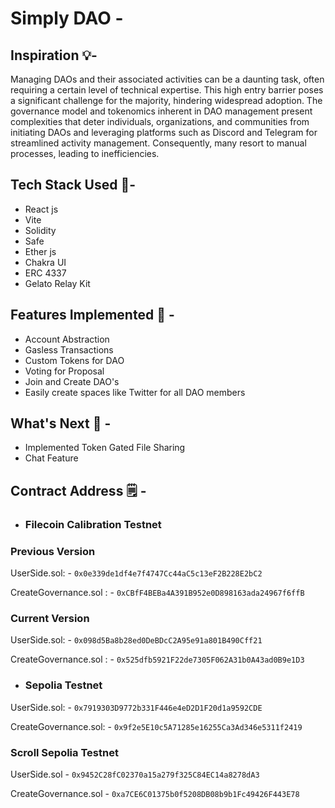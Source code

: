 # Simply DAO - 

## Inspiration 💡- 

Managing DAOs and their associated activities can be a daunting task, often requiring a certain level of technical expertise. This high entry barrier poses a significant challenge for the majority, hindering widespread adoption. The governance model and tokenomics inherent in DAO management present complexities that deter individuals, organizations, and communities from initiating DAOs and leveraging platforms such as Discord and Telegram for streamlined activity management. Consequently, many resort to manual processes, leading to inefficiencies.

## Tech Stack Used 🔨- 

- React js 
- Vite
- Solidity 
- Safe
- Ether js 
- Chakra UI
- ERC 4337
- Gelato Relay Kit

## Features Implemented 🎉 - 

- Account Abstraction 
- Gasless Transactions 
- Custom Tokens for DAO
- Voting for Proposal
- Join and Create DAO's
- Easily create spaces like Twitter for all DAO members

## What's Next 🚀 - 

- Implemented Token Gated File Sharing
- Chat Feature 

## Contract Address 🗒️ - 

- ### Filecoin Calibration Testnet

### Previous Version

UserSide.sol: - ```0x0e339de1df4e7f4747Cc44aC5c13eF2B228E2bC2```

CreateGovernance.sol : - ```0xCBfF4BEBa4A391B952e0D898163ada24967f6ffB```

### Current Version

UserSide.sol: - ```0x098d5Ba8b28ed0DeBDcC2A95e91a801B490Cff21```

CreateGovernance.sol : - ```0x525dfb5921F22de7305F062A31b0A43ad0B9e1D3```

- ### Sepolia Testnet

UserSide.sol: - ```0x7919303D9772b331F446e4eD2D1F20d1a9592CDE```

CreateGovernance.sol: - ```0x9f2e5E10c5A71285e16255Ca3Ad346e5311f2419```


### Scroll Sepolia Testnet 

UserSide.sol - ```0x9452C28fC02370a15a279f325C84EC14a8278dA3```

CreateGovernance.sol - ```0xa7CE6C01375b0f5208DB08b9b1Fc49426F443E78```





